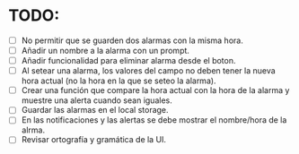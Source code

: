 # TODO:
- [ ] No permitir que se guarden dos alarmas con la misma hora.
- [ ] Añadir un nombre a la alarma con un prompt.
- [ ] Añadir funcionalidad para eliminar alarma desde el boton.
- [ ] Al setear una alarma, los valores del campo no deben tener la nueva hora actual (no la hora en la que se seteo la alarma).
- [ ] Crear una función que compare la hora actual con la hora de la alarma y muestre una alerta cuando sean iguales.
- [ ] Guardar las alarmas en el local storage.
- [ ] En las notificaciones y las alertas se debe mostrar el nombre/hora de la alrma.
- [ ] Revisar ortografía y gramática de la UI.